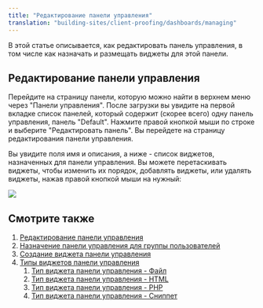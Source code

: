 ```yaml
---
title: "Редактирование панели управления"
translation: "building-sites/client-proofing/dashboards/managing"
---
```


В этой статье описывается, как редактировать панель управления, в том числе как назначать и размещать виджеты для этой панели.

## Редактирование панели управления

Перейдите на страницу панели, которую можно найти в верхнем меню через "Панели управления". После загрузки вы увидите на первой вкладке список панелей, который содержит (скорее всего) одну панель управления, панель "Default". Нажмите правой кнопкой мыши по строке и выберите "Редактировать панель". Вы перейдете на страницу редактирования панели управления.

Вы увидите поля имя и описания, а ниже - список виджетов, назначенных для панели управления. Вы можете перетаскивать виджеты, чтобы изменить их порядок, добавлять виджеты, или удалять виджеты, нажав правой кнопкой мыши на нужный:

![](dashboard-edit.png)

## Смотрите также

1. [Редактирование панели управления](building-sites/client-proofing/dashboards/managing)
2. [Назначение панели управления для группы пользователей](building-sites/client-proofing/dashboards/usergroups)
3. [Создание виджета панели управления](building-sites/client-proofing/dashboards/creating-a-widget)
4. [Типы виджетов панели управления](building-sites/client-proofing/dashboards/widget-types)
    1. [Тип виджета панели управления - Файл](building-sites/client-proofing/dashboards/widget-types/file)
    2. [Тип виджета панели управления - HTML](building-sites/client-proofing/dashboards/widget-types/html)
    3. [Тип виджета панели управления - PHP](building-sites/client-proofing/dashboards/widget-types/inline-php)
    4. [Тип виджета панели управления - Сниппет](building-sites/client-proofing/dashboards/widget-types/snippet)

